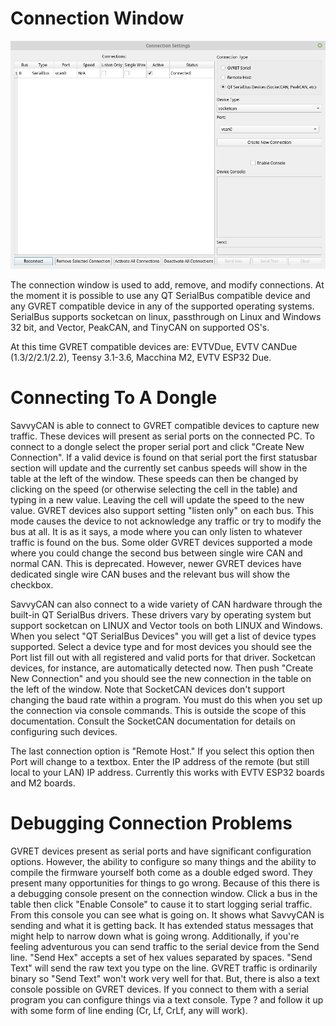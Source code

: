 Connection Window
==============================

![Connection Window](./images/ConnectionWindow.png)

The connection window is used to add, remove, and modify connections. At the moment it is possible
to use any QT SerialBus compatible device and any GVRET compatible device in any of the supported
operating systems. SerialBus supports socketcan on linux, passthrough on Linux and Windows 32 
bit, and Vector, PeakCAN, and TinyCAN on supported OS's.

At this time GVRET compatible devices are: EVTVDue, EVTV CANDue (1.3/2/2.1/2.2), 
Teensy 3.1-3.6, Macchina M2, EVTV ESP32 Due.


Connecting To A Dongle
==============================

SavvyCAN is able to connect to GVRET compatible devices to capture new traffic. These 
devices will present as serial ports on the connected PC.
To connect to a dongle select the proper serial port and click "Create New Connection". 
If a valid device is found on that serial port the first statusbar section will update 
and the currently set canbus speeds will show in the table at the left of the window. 
These speeds can then be changed by clicking on the speed (or otherwise selecting the cell 
in the table) and typing in a new value. Leaving the cell will update the speed to the new 
value. GVRET devices also support setting "listen only" on each bus. This mode causes the 
device to not acknowledge any traffic or try to modify the bus at all. It is as it says, 
a mode where you can only listen to whatever traffic is found on the bus. Some older GVRET 
devices supported a mode where you could change the second bus between single wire CAN 
and normal CAN. This is deprecated. However, newer GVRET devices have dedicated single 
wire CAN buses and the relevant bus will show the checkbox.

SavvyCAN can also connect to a wide variety of CAN hardware through the built-in QT
SerialBus drivers. These drivers vary by operating system but support socketcan on LINUX
and Vector tools on both LINUX and Windows. When you select "QT SerialBus Devices" you will
get a list of device types supported. Select a device type and for most devices you should see
the Port list fill out with all registered and valid ports for that driver. Socketcan devices, for
instance, are automatically detected now. Then push "Create New Connection" and you should 
see the new connection in the table on the left of the window. Note that SocketCAN devices 
don't support changing the baud rate within a program. You must do this when you set up 
the connection via console commands. This is outside the scope of this documentation. 
Consult the SocketCAN documentation for details on configuring such devices.

The last connection option is "Remote Host." If you select this option then Port will change
to a textbox. Enter the IP address of the remote (but still local to your LAN) IP address. Currently
this works with EVTV ESP32 boards and M2 boards.

Debugging Connection Problems
==============================
GVRET devices present as serial ports and have significant configuration options. 
However, the ability to configure so many things and the ability to compile the firmware 
yourself both come as a double edged sword. They present many opportunities for things 
to go wrong. Because of this there is a debugging console present on the connection window. 
Click a bus in the table then click "Enable Console" to cause it to start logging serial 
traffic. From this console you can see what is going on. It shows what SavvyCAN is sending 
and what it is getting back. It has extended status messages that might help to narrow down 
what is going wrong. Additionally, if you're feeling adventurous you can send traffic to 
the serial device from the Send line. "Send Hex" accepts a set of hex values separated 
by spaces. "Send Text" will send the raw text you type on the line. GVRET traffic is 
ordinarily binary so "Send Text" won't work very well for that. But, there is also a 
text console possible on GVRET devices. If you connect to them with a serial program you can
configure things via a text console. Type ? and follow it up with some form of line 
ending (Cr, Lf, CrLf, any will work).

